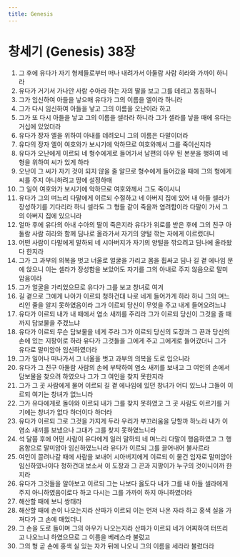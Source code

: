 ```yaml
---
title: Genesis
---
```


# 창세기 (Genesis) 38장
1. 그 후에 유다가 자기 형제들로부터 떠나 내려가서 아둘람 사람 히라와 가까이 하니라
1. 유다가 거기서 가나안 사람 수아라 하는 자의 딸을 보고 그를 데리고 동침하니
1. 그가 임신하여 아들을 낳으매 유다가 그의 이름을 엘이라 하니라
1. 그가 다시 임신하여 아들을 낳고 그의 이름을 오난이라 하고
1. 그가 또 다시 아들을 낳고 그의 이름을 셀라라 하니라 그가 셀라를 낳을 때에 유다는 거십에 있었더라
1. 유다가 장자 엘을 위하여 아내를 데려오니 그의 이름은 다말이더라
1. 유다의 장자 엘이 여호와가 보시기에 악하므로 여호와께서 그를 죽이신지라
1. 유다가 오난에게 이르되 네 형수에게로 들어가서 남편의 아우 된 본분을 행하여 네 형을 위하여 씨가 있게 하라
1. 오난이 그 씨가 자기 것이 되지 않을 줄 알므로 형수에게 들어갔을 때에 그의 형에게 씨를 주지 아니하려고 땅에 설정하매
1. 그 일이 여호와가 보시기에 악하므로 여호와께서 그도 죽이시니
1. 유다가 그의 며느리 다말에게 이르되 수절하고 네 아버지 집에 있어 내 아들 셀라가 장성하기를 기다리라 하니 셀라도 그 형들 같이 죽을까 염려함이라 다말이 가서 그의 아버지 집에 있으니라
1. 얼마 후에 유다의 아내 수아의 딸이 죽은지라 유다가 위로를 받은 후에 그의 친구 아둘람 사람 히라와 함께 딤나로 올라가서 자기의 양털 깎는 자에게 이르렀더니
1. 어떤 사람이 다말에게 말하되 네 시아버지가 자기의 양털을 깎으려고 딤나에 올라왔다 한지라
1. 그가 그 과부의 의복을 벗고 너울로 얼굴을 가리고 몸을 휩싸고 딤나 길 곁 에나임 문에 앉으니 이는 셀라가 장성함을 보았어도 자기를 그의 아내로 주지 않음으로 말미암음이라
1. 그가 얼굴을 가리었으므로 유다가 그를 보고 창녀로 여겨
1. 길 곁으로 그에게 나아가 이르되 청하건대 나로 네게 들어가게 하라 하니 그의 며느리인 줄을 알지 못하였음이라 그가 이르되 당신이 무엇을 주고 내게 들어오려느냐
1. 유다가 이르되 내가 내 떼에서 염소 새끼를 주리라 그가 이르되 당신이 그것을 줄 때까지 담보물을 주겠느냐
1. 유다가 이르되 무슨 담보물을 네게 주랴 그가 이르되 당신의 도장과 그 끈과 당신의 손에 있는 지팡이로 하라 유다가 그것들을 그에게 주고 그에게로 들어갔더니 그가 유다로 말미암아 임신하였더라
1. 그가 일어나 떠나가서 그 너울을 벗고 과부의 의복을 도로 입으니라
1. 유다가 그 친구 아둘람 사람의 손에 부탁하여 염소 새끼를 보내고 그 여인의 손에서 담보물을 찾으려 하였으나 그가 그 여인을 찾지 못한지라
1. 그가 그 곳 사람에게 물어 이르되 길 곁 에나임에 있던 창녀가 어디 있느냐 그들이 이르되 여기는 창녀가 없느니라
1. 그가 유다에게로 돌아와 이르되 내가 그를 찾지 못하였고 그 곳 사람도 이르기를 거기에는 창녀가 없다 하더이다 하더라
1. 유다가 이르되 그로 그것을 가지게 두라 우리가 부끄러움을 당할까 하노라 내가 이 염소 새끼를 보냈으나 그대가 그를 찾지 못하였느니라
1. 석 달쯤 후에 어떤 사람이 유다에게 일러 말하되 네 며느리 다말이 행음하였고 그 행음함으로 말미암아 임신하였느니라 유다가 이르되 그를 끌어내어 불사르라
1. 여인이 끌려나갈 때에 사람을 보내어 시아버지에게 이르되 이 물건 임자로 말미암아 임신하였나이다 청하건대 보소서 이 도장과 그 끈과 지팡이가 누구의 것이니이까 한지라
1. 유다가 그것들을 알아보고 이르되 그는 나보다 옳도다 내가 그를 내 아들 셀라에게 주지 아니하였음이로다 하고 다시는 그를 가까이 하지 아니하였더라
1. 해산할 때에 보니 쌍태라
1. 해산할 때에 손이 나오는지라 산파가 이르되 이는 먼저 나온 자라 하고 홍색 실을 가져다가 그 손에 매었더니
1. 그 손을 도로 들이며 그의 아우가 나오는지라 산파가 이르되 네가 어찌하여 터뜨리고 나오느냐 하였으므로 그 이름을 베레스라 불렀고
1. 그의 형 곧 손에 홍색 실 있는 자가 뒤에 나오니 그의 이름을 세라라 불렀더라